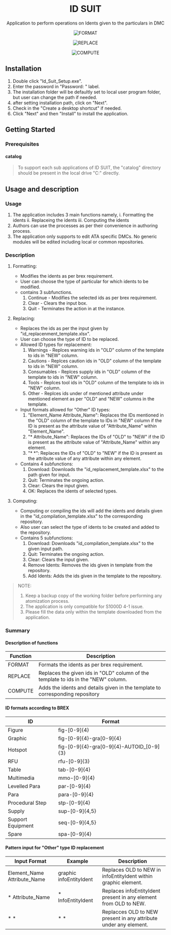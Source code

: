 <h1 align="center">ID SUIT</h1>
<p align="center">Application to perform operations on Idents given to the particulars in DMC</p>

<p align="center">
    <img src="images\is_ui_1.png" alt="FORMAT">
</p>
<p align="center">
    <img src="images\is_ui_2.png" alt="REPLACE">
</p>
<p align="center">
    <img src="images\is_ui_3.png" alt="COMPUTE">
</p>

## Installation

1. Double click "Id_Suit_Setup.exe".
2. Enter the password in "Password: " label.
3. The installation folder will be defaultly set to local user program folder, but user can change the path if needed.
4. after setting installation path, click on "Next".
5. Check in the "Create a desktop shortcut" if needed.
6. Click "Next" and then "Install" to install the application.

## Getting Started

### Prerequisites

#### catalog

> To support each sub applications of ID SUIT, the "catalog" directory should be present in the local drive "C:" directly.

## Usage and description

### Usage

1. The application includes 3 main functions namely,
   i.   Formatting the idents
   ii.  Replaceing the idents
   iii.  Computing the idents
2. Authors can use the processes as per their convenience in authoring process.
3. The application only supports to edit ATA specific DMCs. No generic modules will be edited including local or common repositories.

### Description

1. Formatting:

   - Modifies the idents as per brex requirement.
   - User can choose the type of particular for which idents to be modified.
   - contains 3 subfunctions.
     1. Continue - Modifies the selected ids as per brex requirement.
     2. Clear - Clears the input box.
     3. Quit - Terminates the action in at the instance.
2. Replacing:

   - Replaces the ids as per the input given by "id_replacenment_template.xlsx".
   - User can choose the type of ID to be replaced.
   - Allowed ID types for replacement:
     1. Warnings - Replces warning ids in "OLD" column of the template to ids in "NEW" column.
     2. Cautions - Replces caution ids in "OLD" column of the template to ids in "NEW" column.
     3. Consumables - Replces supply ids in "OLD" column of the template to ids in "NEW" column.
     4. Tools - Replces tool ids in "OLD" column of the template to ids in "NEW" column.
     5. Other - Replces ids under of mentioned attribute under mentioned element as per "OLD" and "NEW" columns in the template.
   - Input formats allowed for "Other" ID types:
     1. "Element_Name Attribute_Name": Replaces the IDs mentioned in the "OLD" column of the template to IDs in "NEW" column if the ID is present as the attribute value of "Attribute_Name" within "Element_Name".
     2. "* Attribute_Name": Replaces the IDs of "OLD" to "NEW" if the ID is present as the attribute value of "Attribute_Name" within any element.
     3. "* *": Replaces the IDs of "OLD" to "NEW" if the ID is present as the attribute value of any attribute within any element.
   - Contains 4 subfunctions:
     1. Download: Downloads the "id_replacement_template.xlsx" to the path given for input.
     2. Quit: Terminates the ongoing action.
     3. Clear: Clears the input given.
     4. OK: Replaces the idents of selected types.
3. Computing:

   - Computing or compiling the ids will add the idents and details given in the "id_compilation_template.xlsx" to the corresponding repository.
   - Also user can select the type of idents to be created and added to the repository.
   - Contains 5 subfunctions:
     1. Download: Downloads "id_compilation_template.xlsx" to the given input path.
     2. Quit: Terminates the ongoing action.
     3. Clear: Clears the input given.
     4. Remove Idents: Removes the ids given in template from the repository.
     5. Add Idents: Adds the ids given in the template to the repository.

> NOTE:
>
> 1. Keep a backup copy of the working folder before performing any atomization process.
> 2. The application is only compatible for S1000D 4-1 issue.
> 3. Please fill the data only within the template downloaded from the application.

### Summary

#### Description of functions

| Function | Description                                                                        |
| -------- | ---------------------------------------------------------------------------------- |
| FORMAT   | Formats the idents as per brex requirement.                                        |
| REPLACE  | Replaces the given ids in "OLD" column of the template to ids in the "NEW" column. |
| COMPUTE  | Adds the idents and details given in the template to corresponding repository      |

#### ID formats according to BREX

| ID                | Format                                   |
| ----------------- | ---------------------------------------- |
| Figure            | fig-[0-9]{4}                             |
| Graphic           | fig-[0-9]{4}-gra[0-9]{4}                 |
| Hotspot           | fig-[0-9]{4}-gra[0-9]{4}-AUTOID_[0-9]{3} |
| RFU               | rfu-[0-9]{3}                             |
| Table             | tab-[0-9]{4}                             |
| Multimedia        | mmo-[0-9]{4}                             |
| Levelled Para     | par-[0-9]{4}                             |
| Para              | para-[0-9]{4}                            |
| Procedural Step   | stp-[0-9]{4}                             |
| Supply            | sup-[0-9]{4,5}                           |
| Support Equipment | seq-[0-9]{4,5}                           |
| Spare             | spa-[0-9]{4}                             |

#### Pattern input for "Other" type ID replacement

| Input Format                | Example                 | Description                                                      |
| --------------------------- | ----------------------- | ---------------------------------------------------------------- |
| Element_Name Attribute_Name | graphic infoEntityIdent | Replaces OLD to NEW in infoEntityIdent within graphic element.   |
| * Attribute_Name            | * InfoEntityIdent       | Replaces infoEntityIdent present in any element from OLD to NEW. |
| * *                         | * *                     | Replacces OLD to NEW present in any attribute under any element. |
